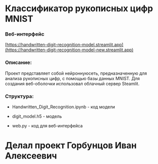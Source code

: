 # Классификатор рукописных цифр MNIST

### Веб-интерфейс
[https://handwritten-digit-recognition-model.streamlit.app](https://handwritten-digit-recognition-model-new.streamlit.app)


### Описание:
Проект представляет собой нейроннуюсеть, предназначенную для анализа рукописных цифр, с помощью базы данных MNIST. Для создания веб-оболочки использовал облачный сервер Steamlit.


### Структура:
* Handwritten_Digit_Recognition.ipynb - код модели
  
* digit_model.h5 - модель
  
* web.py - код для веб-интерфейса

# Делал проект Горбунцов Иван Алексеевич
